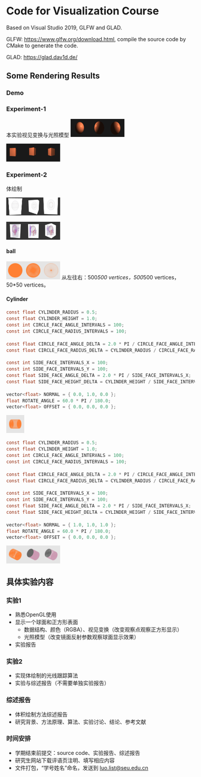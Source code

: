 # Code for Visualization Course

Based on Visual Studio 2019, GLFW and GLAD.

GLFW: https://www.glfw.org/download.html, compile the source code by CMake to generate the code.

GLAD: https://glad.dav1d.de/

## Some Rendering Results

### Demo

### Experiment-1

本实验视见变换与光照模型
<img width=240 height=240 src="GlVisualization/figs/sphere_lightning_0.png" style="zoom:20%"/><img width=240 height=240 src="GlVisualization/figs/sphere_lightning_1.png" style="zoom:20%"/><img width=240 height=240 src="GlVisualization/figs/sphere_lightning_2.png" style="zoom:20%"/>

<img width=240 height=240 src="GlVisualization/figs/cubic-a01-s05-0.png" style="zoom:20%"/><img width=240 height=240 src="GlVisualization/figs/cubic-a01-s05-1.png" style="zoom:20%"/><img width=240 height=240 src="GlVisualization/figs/cubic-a01-s05-2.png" style="zoom:20%"/>

### Experiment-2

体绘制

<img width=240 height=240 src="GlVisualization/figs/vr-gen-0.png" style="zoom:20%"/><img width=240 height=240 src="GlVisualization/figs/vr-gen-1.png" style="zoom:20%"/><img width=240 height=240 src="GlVisualization/figs/vr-gen-2.png" style="zoom:20%"/>



<img width=240 height=240 src="GlVisualization/figs/volume_rendering_head_0.png" style="zoom:20%"/><img width=240 height=240 src="GlVisualization/figs/volume_rendering_head_1.png" style="zoom:20%"/><img width=240 height=240 src="GlVisualization/figs/volume_rendering_head_2.png" style="zoom:20%"/>

#### ball

<img width=240 height=240 src="GlVisualization/figs/ball.png" style="zoom:20%"/><img width=240 height=240 src="GlVisualization/figs/ball1.png" style="zoom:20%"/><img width=240 height=240 src="GlVisualization/figs/ball2.png" style="zoom:20%"/>
从左往右：500*500 vertices，500*500 vertices，50*50 vertices。
#### Cylinder

```c
const float CYLINDER_RADIUS = 0.5;
const float CYLINDER_HEIGHT = 1.0;
const int CIRCLE_FACE_ANGLE_INTERVALS = 100;
const int CIRCLE_FACE_RADIUS_INTERVALS = 100;
    
const float CIRCLE_FACE_ANGLE_DELTA = 2.0 * PI / CIRCLE_FACE_ANGLE_INTERVALS;
const float CIRCLE_FACE_RADIUS_DELTA = CYLINDER_RADIUS / CIRCLE_FACE_RADIUS_INTERVALS;

const int SIDE_FACE_INTERVALS_X = 100;
const int SIDE_FACE_INTERVALS_Y = 100;
const float SIDE_FACE_ANGLE_DELTA = 2.0 * PI / SIDE_FACE_INTERVALS_X;
const float SIDE_FACE_HEIGHT_DELTA = CYLINDER_HEIGHT / SIDE_FACE_INTERVALS_Y;
    
vector<float> NORMAL = { 0.0, 1.0, 0.0 };
float ROTATE_ANGLE = 60.0 * PI / 180.0;
vector<float> OFFSET = { 0.0, 0.0, 0.0 };
```

<img width=240 height=240 src="GlVisualization/figs/cylinder_60.png" style="zoom:20%"/>

```c
const float CYLINDER_RADIUS = 0.5;
const float CYLINDER_HEIGHT = 1.0;
const int CIRCLE_FACE_ANGLE_INTERVALS = 100;
const int CIRCLE_FACE_RADIUS_INTERVALS = 100;
    
const float CIRCLE_FACE_ANGLE_DELTA = 2.0 * PI / CIRCLE_FACE_ANGLE_INTERVALS;
const float CIRCLE_FACE_RADIUS_DELTA = CYLINDER_RADIUS / CIRCLE_FACE_RADIUS_INTERVALS;

const int SIDE_FACE_INTERVALS_X = 100;
const int SIDE_FACE_INTERVALS_Y = 100;
const float SIDE_FACE_ANGLE_DELTA = 2.0 * PI / SIDE_FACE_INTERVALS_X;
const float SIDE_FACE_HEIGHT_DELTA = CYLINDER_HEIGHT / SIDE_FACE_INTERVALS_Y;
    
vector<float> NORMAL = { 1.0, 1.0, 1.0 };
float ROTATE_ANGLE = 60.0 * PI / 180.0;
vector<float> OFFSET = { 0.0, 0.0, 0.0 };
```

<img width=240 height=240 src="GlVisualization/figs/cylinder_norm111.png" style="zoom:20%"/><img width=240 height=240 src="GlVisualization/figs/cylinder_norm111_diff_color.png" style="zoom:20%"/><img width=240 height=240 src="GlVisualization/figs/cylinder_norm111_diff_color_ploygon.png" style="zoom:20%"/>

## 具体实验内容

### 实验1

- 熟悉OpenGL使用
- 显示一个球面和正方形表面
  - 数据结构、颜色（RGBA）、视见变换（改变观察点观察正方形显示）
  - 光照模型（改变镜面反射参数观察球面显示效果）
- 实验报告

### 实验2

- 实现体绘制的光线跟踪算法
- 实验与综述报告（不需要单独实验报告）

### 综述报告

- 体积绘制方法综述报告
- 研究背景、方法原理、算法、实验讨论、结论、参考文献

### 时间安排

- 学期结束前提交：source code、实验报告、综述报告
- 研究生网站下载评语页注明、填写相应内容
- 文件打包，“学号姓名”命名，发送到 luo.list@seu.edu.cn




